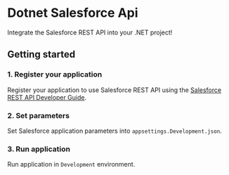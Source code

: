 # **Dotnet Salesforce Api**

Integrate the Salesforce REST API into your .NET project!

## **Getting started**

### 1. Register your application

Register your application to use Salesforce REST API using the [Salesforce REST API Developer Guide](https://developer.salesforce.com/docs/atlas.en-us.api_rest.meta/api_rest/quickstart_prereq.htm).

### 2. Set parameters

Set Salesforce application parameters into `appsettings.Development.json`.

### 3. Run application

Run application in `Development` environment.